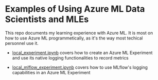 # Examples of Using Azure ML Data Scientists and MLEs

This repo documents my learning experience with Azure ML. It is most on how to use Azure ML programmetically, as it's the way most techical personnel use it.

- [local_experiment.ipynb](./local_experiment.ipynb) covers how to create an Azure ML Experiment and use its native logging functionalities to record metrics

- [local_mlflow_experiment.ipynb](./local_mlflow_experiment.ipynb) covers how to use MLflow's logging capabilities in an Azure ML Experiment 